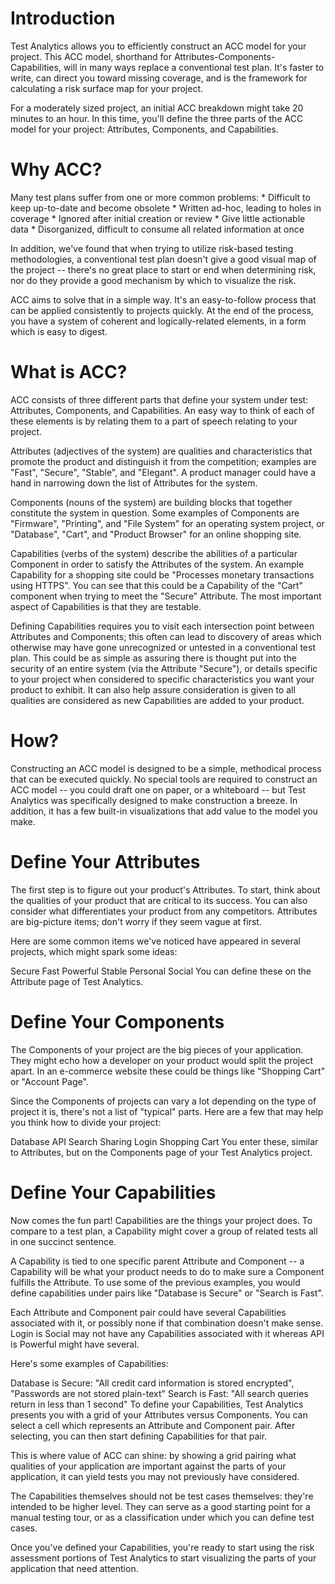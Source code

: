 # Introduction
Test Analytics allows you to efficiently construct an ACC model for your project. This ACC model, shorthand for Attributes-Components-Capabilities, will in many ways replace a conventional test plan. It's faster to write, can direct you toward missing coverage, and is the framework for calculating a risk surface map for your project.

For a moderately sized project, an initial ACC breakdown might take 20 minutes to an hour. In this time, you'll define the three parts of the ACC model for your project: Attributes, Components, and Capabilities.

# Why ACC?
Many test plans suffer from one or more common problems: * Difficult to keep up-to-date and become obsolete * Written ad-hoc, leading to holes in coverage * Ignored after initial creation or review * Give little actionable data * Disorganized, difficult to consume all related information at once

In addition, we've found that when trying to utilize risk-based testing methodologies, a conventional test plan doesn't give a good visual map of the project -- there's no great place to start or end when determining risk, nor do they provide a good mechanism by which to visualize the risk.

ACC aims to solve that in a simple way. It's an easy-to-follow process that can be applied consistently to projects quickly. At the end of the process, you have a system of coherent and logically-related elements, in a form which is easy to digest.

# What is ACC?
ACC consists of three different parts that define your system under test: Attributes, Components, and Capabilities. An easy way to think of each of these elements is by relating them to a part of speech relating to your project.

Attributes (adjectives of the system) are qualities and characteristics that promote the product and distinguish it from the competition; examples are "Fast", "Secure", "Stable", and "Elegant". A product manager could have a hand in narrowing down the list of Attributes for the system.

Components (nouns of the system) are building blocks that together constitute the system in question. Some examples of Components are "Firmware", "Printing", and "File System" for an operating system project, or "Database", "Cart", and "Product Browser" for an online shopping site.

Capabilities (verbs of the system) describe the abilities of a particular Component in order to satisfy the Attributes of the system. An example Capability for a shopping site could be "Processes monetary transactions using HTTPS". You can see that this could be a Capability of the "Cart" component when trying to meet the "Secure" Attribute. The most important aspect of Capabilities is that they are testable.

Defining Capabilities requires you to visit each intersection point between Attributes and Components; this often can lead to discovery of areas which otherwise may have gone unrecognized or untested in a conventional test plan. This could be as simple as assuring there is thought put into the security of an entire system (via the Attribute "Secure"), or details specific to your project when considered to specific characteristics you want your product to exhibit. It can also help assure consideration is given to all qualities are considered as new Capabilities are added to your product.

# How?
Constructing an ACC model is designed to be a simple, methodical process that can be executed quickly. No special tools are required to construct an ACC model -- you could draft one on paper, or a whiteboard -- but Test Analytics was specifically designed to make construction a breeze. In addition, it has a few built-in visualizations that add value to the model you make.

# Define Your Attributes
The first step is to figure out your product's Attributes. To start, think about the qualities of your product that are critical to its success. You can also consider what differentiates your product from any competitors. Attributes are big-picture items; don't worry if they seem vague at first.

Here are some common items we've noticed have appeared in several projects, which might spark some ideas:

Secure
Fast
Powerful
Stable
Personal
Social
You can define these on the Attribute page of Test Analytics.

# Define Your Components
The Components of your project are the big pieces of your application. They might echo how a developer on your product would split the project apart. In an e-commerce website these could be things like "Shopping Cart" or "Account Page".

Since the Components of projects can vary a lot depending on the type of project it is, there's not a list of "typical" parts. Here are a few that may help you think how to divide your project:

Database
API
Search
Sharing
Login
Shopping Cart
You enter these, similar to Attributes, but on the Components page of your Test Analytics project.

# Define Your Capabilities
Now comes the fun part! Capabilities are the things your project does. To compare to a test plan, a Capability might cover a group of related tests all in one succinct sentence.

A Capability is tied to one specific parent Attribute and Component -- a Capability will be what your product needs to do to make sure a Component fulfills the Attribute. To use some of the previous examples, you would define capabilities under pairs like "Database is Secure" or "Search is Fast".

Each Attribute and Component pair could have several Capabilities associated with it, or possibly none if that combination doesn't make sense. Login is Social may not have any Capabilities associated with it whereas API is Powerful might have several.

Here's some examples of Capabilities:

Database is Secure: "All credit card information is stored encrypted", "Passwords are not stored plain-text"
Search is Fast: "All search queries return in less than 1 second"
To define your Capabilities, Test Analytics presents you with a grid of your Attributes versus Components. You can select a cell which represents an Attribute and Component pair. After selecting, you can then start defining Capabilities for that pair.

This is where value of ACC can shine: by showing a grid pairing what qualities of your application are important against the parts of your application, it can yield tests you may not previously have considered.

The Capabilities themselves should not be test cases themselves: they're intended to be higher level. They can serve as a good starting point for a manual testing tour, or as a classification under which you can define test cases.

Once you've defined your Capabilities, you're ready to start using the risk assessment portions of Test Analytics to start visualizing the parts of your application that need attention.
